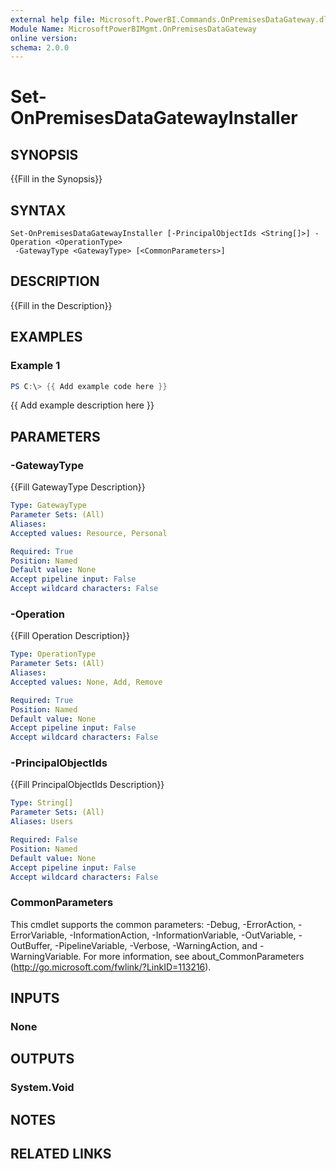 ```yaml
---
external help file: Microsoft.PowerBI.Commands.OnPremisesDataGateway.dll-Help.xml
Module Name: MicrosoftPowerBIMgmt.OnPremisesDataGateway
online version:
schema: 2.0.0
---
```


# Set-OnPremisesDataGatewayInstaller

## SYNOPSIS
{{Fill in the Synopsis}}

## SYNTAX

```
Set-OnPremisesDataGatewayInstaller [-PrincipalObjectIds <String[]>] -Operation <OperationType>
 -GatewayType <GatewayType> [<CommonParameters>]
```

## DESCRIPTION
{{Fill in the Description}}

## EXAMPLES

### Example 1
```powershell
PS C:\> {{ Add example code here }}
```

{{ Add example description here }}

## PARAMETERS

### -GatewayType
{{Fill GatewayType Description}}

```yaml
Type: GatewayType
Parameter Sets: (All)
Aliases:
Accepted values: Resource, Personal

Required: True
Position: Named
Default value: None
Accept pipeline input: False
Accept wildcard characters: False
```

### -Operation
{{Fill Operation Description}}

```yaml
Type: OperationType
Parameter Sets: (All)
Aliases:
Accepted values: None, Add, Remove

Required: True
Position: Named
Default value: None
Accept pipeline input: False
Accept wildcard characters: False
```

### -PrincipalObjectIds
{{Fill PrincipalObjectIds Description}}

```yaml
Type: String[]
Parameter Sets: (All)
Aliases: Users

Required: False
Position: Named
Default value: None
Accept pipeline input: False
Accept wildcard characters: False
```

### CommonParameters
This cmdlet supports the common parameters: -Debug, -ErrorAction, -ErrorVariable, -InformationAction, -InformationVariable, -OutVariable, -OutBuffer, -PipelineVariable, -Verbose, -WarningAction, and -WarningVariable. For more information, see about_CommonParameters (http://go.microsoft.com/fwlink/?LinkID=113216).

## INPUTS

### None

## OUTPUTS

### System.Void

## NOTES

## RELATED LINKS
